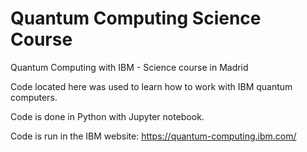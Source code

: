 # Quantum Computing Science Course
Quantum Computing with IBM - Science course in Madrid

Code located here was used to learn how to work with IBM quantum computers. 

Code is done in Python with Jupyter notebook. 

Code is run in the IBM website: https://quantum-computing.ibm.com/
